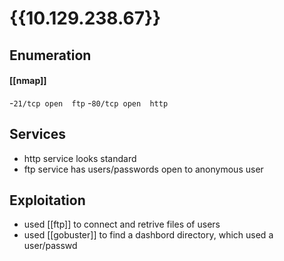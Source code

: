 # {{10.129.238.67}}
## Enumeration
#### [[nmap]]
-`21/tcp open  ftp`
-`80/tcp open  http`

## Services
- http service looks standard
- ftp service has users/passwords open to anonymous user

## Exploitation
- used [[ftp]] to connect and retrive files of users
- used [[gobuster]] to find a dashbord directory, which used a user/passwd
